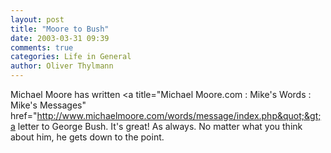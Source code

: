 ```yaml
---
layout: post
title: "Moore to Bush"
date: 2003-03-31 09:39
comments: true
categories: Life in General
author: Oliver Thylmann
---
```



Michael Moore has written &lt;a title=&quot;Michael Moore.com : Mike's Words : Mike's Messages&quot; href=&quot;http://www.michaelmoore.com/words/message/index.php&quot;&gt;a letter to George Bush. It's great! As always. No matter what you think about him, he gets down to the point.


